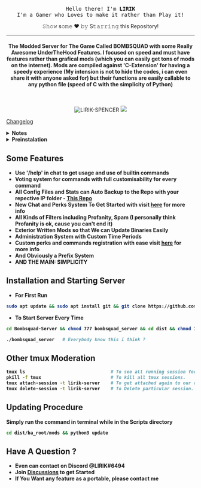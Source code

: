 <p align="center">
  <br><samp>
  Hello there! I'm <b>LIRIK</b><br>I'm a Gamer who Loves to make it rather than Play it!<br>
</samp></p>
<div align="center"> 𝚂𝚑𝚘𝚠 s𝚘𝚖𝚎 ❤️ 𝚋𝚢 S𝚝𝚊𝚛𝚛𝚒𝚗𝚐 this Repository! </div>
<hr/>
<h4 align="center">The Modded Server for The Game Called BOMBSQUAD with some Really Awesome UnderTheHood Features. I focused on speed and must have features rather than grafical mods (which you can easily get tons of mods on the internet). Mods are compiled against 'C-Extension' for having a speedy experience (My intension is not to hide the codes, i can even share it with anyone asked for) but their functions are easily callable to any python file (speed of C with the simplicity of Python)</h4>
<br>
<p align="center">
  <img src="https://komarev.com/ghpvc/?username=LIRIK-SPENCER" alt="LIRIK-SPENCER" />
  <a href="https://github.com/LIRIK-SPENCER/"><img src="https://img.shields.io/github/last-commit/LIRIK-SPENCER/Bombsquad-Server?style=flat-square?color=red&label=Last%20Updated%20"></a>
</p>

[Changelog](https://github.com/LIRIK-SPENCER/Bombsquad-Server/blob/main/changelog.txt)

<details>
  <summary><b>Notes<b/></summary><br/>

<!--START_SECTION:waka-->
- v2.5 version needs to be clean installed !
  
<!--END_SECTION:waka-->
</details>
  
<details>
  <summary><b>Preinstalation</summary><br/>

<!--START_SECTION:waka-->
- pip3
- pthon3.8
  
<!--END_SECTION:waka-->
</details>

## Some Features
- Use '/help' in chat to get usage and use of builtin commands
- Voting system for commands with full customisability for every command
- All Config Files and Stats can Auto Backup to the Repo with your repective IP folder - [This Repo](https://github.com/LIRIK-SPENCER/data-collection)
- New Chat and Perks System To Get Started with visit [here](https://github.com/LIRIK-SPENCER/Bombsquad-Server/wiki/Register-File) for more info
- All Kinds of Filters including Profanity, Spam (I personally think Profanity is ok, cause you can't end it)
- Exterior Written Mods so that We can Update Binaries Easily
- Administration System with Custom Time Periods
- Custom perks and commands registration with ease visit [here](https://github.com/LIRIK-SPENCER/Bombsquad-Server/wiki/Register-File) for more info
- And Obviously a Prefix System
- AND THE MAIN: SIMPLICITY

    
## Installation and Starting Server

- For First Run
```bash
sudo apt update && sudo apt install git && git clone https://github.com/LIRIK-SPENCER/Bombsquad-Server
```
- To Start Server Every Time
```bash
cd Bombsquad-Server && chmod 777 bombsquad_server && cd dist && chmod 777 bombsquad_headless && cd .. && tmux new -s lirik-server
```
```bash
./bombsquad_server   # Everybody know this i think ?
```

## Other tmux Moderation
```bash
tmux ls                                # To see all running session for tmux.
pkill -f tmux                          # To kill all tmux sessions.
tmux attach-session -t lirik-server    # To get attached again to our old session.
tmux delete-session -t lirik-server    # To Delete particular session.
```

## Updating Procedure

Simply run the command in terminal while in the Scripts directory
  
```bash
cd dist/ba_root/mods && python3 update
```

## Have A Question ?

- Even can contact on Discord @LIRIK#6494
- Join [Discussions](https://github.com/LIRIK-SPENCER/Bombsquad-Server/discussions) to get Started
- If You Want any feature as a portable, please contact me
